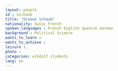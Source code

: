 ```yaml
---
layout: people
id : oschaub
title: "Oceane Schaub"
nationality: Swiss French
spoken_languages : French English Spanish German
background : Political Science
wants_to_learn :
wants_to_achieve :
leisure :
photo :
categories: wihds17 students
lang: en
---
```

